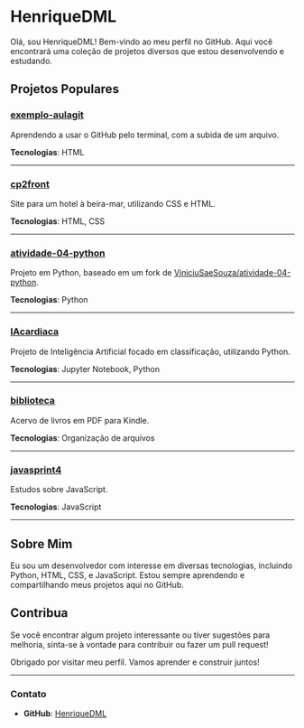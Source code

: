 # HenriqueDML

Olá, sou HenriqueDML! Bem-vindo ao meu perfil no GitHub. Aqui você encontrará uma coleção de projetos diversos que estou desenvolvendo e estudando.

## Projetos Populares

### [exemplo-aulagit](https://github.com/HenriqueDML/exemplo-aulagit)
Aprendendo a usar o GitHub pelo terminal, com a subida de um arquivo.

**Tecnologias**: HTML

---

### [cp2front](https://github.com/HenriqueDML/cp2front)
Site para um hotel à beira-mar, utilizando CSS e HTML.

**Tecnologias**: HTML, CSS

---

### [atividade-04-python](https://github.com/HenriqueDML/atividade-04-python)
Projeto em Python, baseado em um fork de [ViniciuSaeSouza/atividade-04-python](https://github.com/ViniciuSaeSouza/atividade-04-python).

**Tecnologias**: Python

---

### [IAcardiaca](https://github.com/HenriqueDML/IAcardiaca)
Projeto de Inteligência Artificial focado em classificação, utilizando Python.

**Tecnologias**: Jupyter Notebook, Python

---

### [biblioteca](https://github.com/HenriqueDML/biblioteca)
Acervo de livros em PDF para Kindle.

**Tecnologias**: Organização de arquivos

---

### [javasprint4](https://github.com/HenriqueDML/javasprint4)
Estudos sobre JavaScript.

**Tecnologias**: JavaScript

---

## Sobre Mim

Eu sou um desenvolvedor com interesse em diversas tecnologias, incluindo Python, HTML, CSS, e JavaScript. Estou sempre aprendendo e compartilhando meus projetos aqui no GitHub.

## Contribua

Se você encontrar algum projeto interessante ou tiver sugestões para melhoria, sinta-se à vontade para contribuir ou fazer um pull request!

Obrigado por visitar meu perfil. Vamos aprender e construir juntos!

---

### Contato
- **GitHub**: [HenriqueDML](https://github.com/HenriqueDML)
